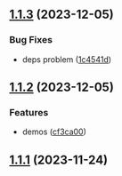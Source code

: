## [1.1.3](https://github.com/x-wink/eslint-config/compare/v1.1.2...v1.1.3) (2023-12-05)

### Bug Fixes

-   deps problem ([1c4541d](https://github.com/x-wink/eslint-config/commit/1c4541df263b45bb016f539695bc551105efc5fa))

## [1.1.2](https://github.com/x-wink/eslint-config/compare/v1.1.1...v1.1.2) (2023-12-05)

### Features

-   demos ([cf3ca00](https://github.com/x-wink/eslint-config/commit/cf3ca00fc6fd8c0f4f69eaf7703ea66439a5e825))

## [1.1.1](https://github.com/x-wink/eslint-config/compare/v1.1.1-beta.1...v1.1.1) (2023-11-24)
